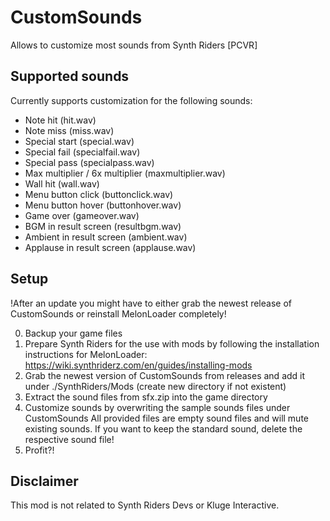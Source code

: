 # CustomSounds

Allows to customize most sounds from Synth Riders [PCVR]

## Supported sounds

Currently supports customization for the following sounds:

* Note hit (hit.wav)
* Note miss (miss.wav)
* Special start (special.wav)
* Special fail (specialfail.wav)
* Special pass (specialpass.wav)
* Max multiplier / 6x multiplier (maxmultiplier.wav)
* Wall hit (wall.wav)
* Menu button click (buttonclick.wav)
* Menu button hover (buttonhover.wav)
* Game over  (gameover.wav)
* BGM in result screen (resultbgm.wav)
* Ambient in result screen (ambient.wav)
* Applause in result screen (applause.wav)


## Setup
!After an update you might have to either grab the newest release of CustomSounds or reinstall MelonLoader completely!

0. Backup your game files
1. Prepare Synth Riders for the use with mods by following the installation instructions for MelonLoader:  https://wiki.synthriderz.com/en/guides/installing-mods
2. Grab the newest version of CustomSounds from releases and add it under ./SynthRiders/Mods (create new directory if not existent)
3. Extract the sound files from sfx.zip into the game directory
4. Customize sounds by overwriting the sample sounds files under CustomSounds
   All provided files are empty sound files and will mute existing sounds. If you want to keep the standard sound, delete the respective sound file!
5. Profit?!

## Disclaimer
This mod is not related to Synth Riders Devs or Kluge Interactive.
